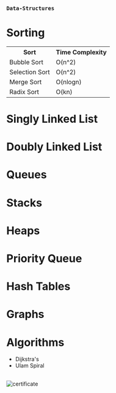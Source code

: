 ### `Data-Structures`

# Sorting

<table style="width:100%">
  <tr>
    <th>Sort</th>
    <th>Time Complexity</th>
  </tr>
  <tr>
    <td>Bubble Sort</td>
    <td>O(n^2)</td> 
  </tr>
  <tr>
    <td>Selection Sort</td>
    <td>O(n^2)</td> 
  </tr>
  <tr>
    <td>Merge Sort</td>
    <td>O(nlogn)</td> 
  </tr>
  <tr>
    <td>Radix Sort</td>
    <td>O(kn)</td> 
  </tr>
</table>

# Singly Linked List

# Doubly Linked List

# Queues

# Stacks

# Heaps

# Priority Queue

# Hash Tables

# Graphs

# Algorithms

<ul>
<li>
Dijkstra's
</li>
<li>
Ulam Spiral
</li>
</ul>
<br/>
<img src="cetificate.jpg" alt="certificate" >
